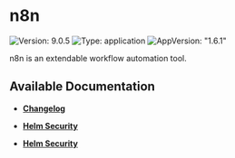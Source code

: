 # n8n

![Version: 9.0.5](https://img.shields.io/badge/Version-9.0.5-informational?style=flat-square) ![Type: application](https://img.shields.io/badge/Type-application-informational?style=flat-square) ![AppVersion: "1.6.1"](https://img.shields.io/badge/AppVersion-"1.6.1"-informational?style=flat-square)

n8n is an extendable workflow automation tool.

## Available Documentation

- [**Changelog**](CHANGELOG)

- [**Helm Security**](container-security)

- [**Helm Security**](helm-security)

